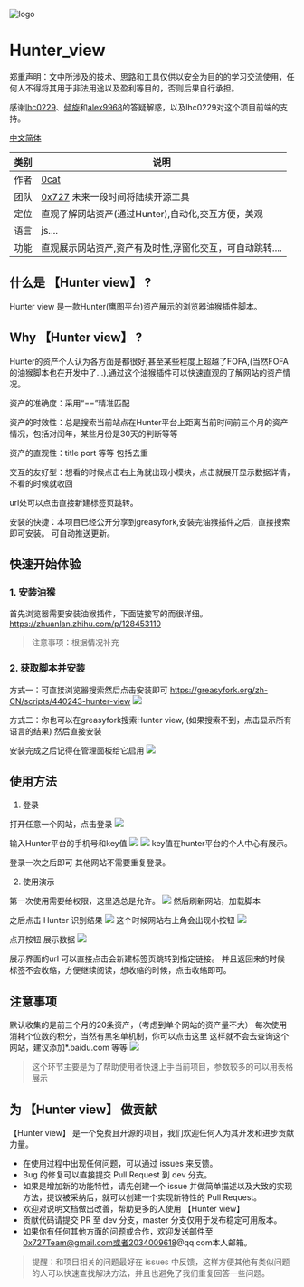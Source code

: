 
![logo](./doc/images/logo.png)

# Hunter_view

郑重声明：文中所涉及的技术、思路和工具仅供以安全为目的的学习交流使用，任何人不得将其用于非法用途以及盈利等目的，否则后果自行承担。

感谢[lhc0229](https://github.com/lhc0229)、[倾旋](https://github.com/Rvn0xsy)和[alex9968](https://github.com/alex9968)的答疑解惑，以及lhc0229对这个项目前端的支持。

[中文简体](./README_zh.md)

| 类别 | 说明 |
| ---- | --- |
| 作者 | [0cat](https://github.com/0cat-r) | 
| 团队 | [0x727](https://github.com/0x727) 未来一段时间将陆续开源工具 |
| 定位 | 直观了解网站资产(通过Hunter),自动化,交互方便，美观|
| 语言 | js.... |
| 功能 | 直观展示网站资产,资产有及时性,浮窗化交互，可自动跳转.... | 




## 什么是 【Hunter view】 ?

Hunter view 是一款Hunter(鹰图平台)资产展示的浏览器油猴插件脚本。

## Why 【Hunter view】 ?

Hunter的资产个人认为各方面是都很好,甚至某些程度上超越了FOFA,(当然FOFA的油猴脚本也在开发中了...),通过这个油猴插件可以快速直观的了解网站的资产情况。

资产的准确度：采用“==”精准匹配

资产的时效性：总是搜索当前站点在Hunter平台上距离当前时间前三个月的资产情况，包括对闰年，某些月份是30天的判断等等

资产的直观性：title port 等等 包括去重


交互的友好型：想看的时候点击右上角就出现小模块，点击就展开显示数据详情，不看的时候就收回

url处可以点击直接新建标签页跳转。

安装的快捷：本项目已经公开分享到greasyfork,安装完油猴插件之后，直接搜索即可安装。
          可自动推送更新。


## 快速开始体验

### 1. 安装油猴

首先浏览器需要安装油猴插件，下面链接写的而很详细。
https://zhuanlan.zhihu.com/p/128453110

> 注意事项：根据情况补充

### 2. 获取脚本并安装
方式一：可直接浏览器搜索然后点击安装即可
https://greasyfork.org/zh-CN/scripts/440243-hunter-view
![](./doc/images/huoqu.png)

方式二：你也可以在greasyfork搜索Hunter view, (如果搜索不到，点击显示所有语言的结果)
然后直接安装

安装完成之后记得在管理面板给它启用
![](./doc/images/dakai.png)

## 使用方法

1. 登录

打开任意一个网站，点击登录
![](./doc/images/denglu.png)

输入Hunter平台的手机号和key值
![](./doc/images/shouji.png)
![](./doc/images/key.png)
key值在hunter平台的个人中心有展示。

登录一次之后即可 其他网站不需要重复登录。

2. 使用演示

第一次使用需要给权限，这里选总是允许。
![](./doc/images/yunxu.png)
然后刷新网站，加载脚本

之后点击 Hunter 识别结果
![](./doc/images/shibie.png)
这个时候网站右上角会出现小按钮
![](./doc/images/anniu.png)

点开按钮 展示数据
![](./doc/images/zhanshi.png)

展示界面的url 可以直接点击会新建标签页跳转到指定链接。
并且返回来的时候 标签不会收缩，方便继续阅读，想收缩的时候，点击收缩即可。

## 注意事项
默认收集的是前三个月的20条资产，（考虑到单个网站的资产量不大）
每次使用消耗个位数的积分，当然有黑名单机制，你可以点击这里 这样就不会去查询这个网站，建议添加*.baidu.com 等等
![](./doc/images/paichu.png)

> 这个环节主要是为了帮助使用者快速上手当前项目，参数较多的可以用表格展示

## 为 【Hunter view】 做贡献

【Hunter view】 是一个免费且开源的项目，我们欢迎任何人为其开发和进步贡献力量。

- 在使用过程中出现任何问题，可以通过 issues 来反馈。
- Bug 的修复可以直接提交 Pull Request 到 dev 分支。
- 如果是增加新的功能特性，请先创建一个 issue 并做简单描述以及大致的实现方法，提议被采纳后，就可以创建一个实现新特性的 Pull Request。
- 欢迎对说明文档做出改善，帮助更多的人使用 【Hunter view】
- 贡献代码请提交 PR 至 dev 分支，master 分支仅用于发布稳定可用版本。
- 如果你有任何其他方面的问题或合作，欢迎发送邮件至 0x727Team@gmail.com或者2034009618@qq.com本人邮箱。

> 提醒：和项目相关的问题最好在 issues 中反馈，这样方便其他有类似问题的人可以快速查找解决方法，并且也避免了我们重复回答一些问题。
